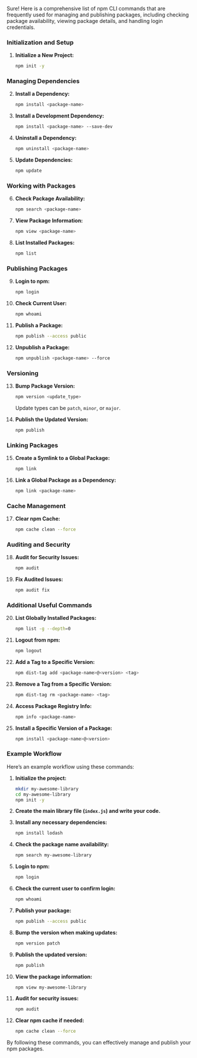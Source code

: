 Sure! Here is a comprehensive list of npm CLI commands that are frequently used for managing and publishing packages, including checking package availability, viewing package details, and handling login credentials.

### Initialization and Setup

1. **Initialize a New Project:**
   ```sh
   npm init -y
   ```

### Managing Dependencies

2. **Install a Dependency:**
   ```sh
   npm install <package-name>
   ```

3. **Install a Development Dependency:**
   ```sh
   npm install <package-name> --save-dev
   ```

4. **Uninstall a Dependency:**
   ```sh
   npm uninstall <package-name>
   ```

5. **Update Dependencies:**
   ```sh
   npm update
   ```

### Working with Packages

6. **Check Package Availability:**
   ```sh
   npm search <package-name>
   ```

7. **View Package Information:**
   ```sh
   npm view <package-name>
   ```

8. **List Installed Packages:**
   ```sh
   npm list
   ```

### Publishing Packages

9. **Login to npm:**
   ```sh
   npm login
   ```

10. **Check Current User:**
    ```sh
    npm whoami
    ```

11. **Publish a Package:**
    ```sh
    npm publish --access public
    ```

12. **Unpublish a Package:**
    ```sh
    npm unpublish <package-name> --force
    ```

### Versioning

13. **Bump Package Version:**
    ```sh
    npm version <update_type>
    ```
    Update types can be `patch`, `minor`, or `major`.

14. **Publish the Updated Version:**
    ```sh
    npm publish
    ```

### Linking Packages

15. **Create a Symlink to a Global Package:**
    ```sh
    npm link
    ```

16. **Link a Global Package as a Dependency:**
    ```sh
    npm link <package-name>
    ```

### Cache Management

17. **Clear npm Cache:**
    ```sh
    npm cache clean --force
    ```

### Auditing and Security

18. **Audit for Security Issues:**
    ```sh
    npm audit
    ```

19. **Fix Audited Issues:**
    ```sh
    npm audit fix
    ```

### Additional Useful Commands

20. **List Globally Installed Packages:**
    ```sh
    npm list -g --depth=0
    ```

21. **Logout from npm:**
    ```sh
    npm logout
    ```

22. **Add a Tag to a Specific Version:**
    ```sh
    npm dist-tag add <package-name>@<version> <tag>
    ```

23. **Remove a Tag from a Specific Version:**
    ```sh
    npm dist-tag rm <package-name> <tag>
    ```

24. **Access Package Registry Info:**
    ```sh
    npm info <package-name>
    ```

25. **Install a Specific Version of a Package:**
    ```sh
    npm install <package-name>@<version>
    ```

### Example Workflow

Here’s an example workflow using these commands:

1. **Initialize the project:**
   ```sh
   mkdir my-awesome-library
   cd my-awesome-library
   npm init -y
   ```

2. **Create the main library file (`index.js`) and write your code.**

3. **Install any necessary dependencies:**
   ```sh
   npm install lodash
   ```

4. **Check the package name availability:**
   ```sh
   npm search my-awesome-library
   ```

5. **Login to npm:**
   ```sh
   npm login
   ```

6. **Check the current user to confirm login:**
   ```sh
   npm whoami
   ```

7. **Publish your package:**
   ```sh
   npm publish --access public
   ```

8. **Bump the version when making updates:**
   ```sh
   npm version patch
   ```

9. **Publish the updated version:**
   ```sh
   npm publish
   ```

10. **View the package information:**
    ```sh
    npm view my-awesome-library
    ```

11. **Audit for security issues:**
    ```sh
    npm audit
    ```

12. **Clear npm cache if needed:**
    ```sh
    npm cache clean --force
    ```

By following these commands, you can effectively manage and publish your npm packages.
